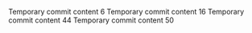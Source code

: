 Temporary commit content 6
Temporary commit content 16
Temporary commit content 44
Temporary commit content 50
